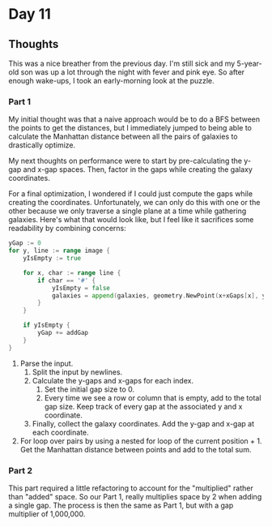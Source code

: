 # Day 11

## Thoughts

This was a nice breather from the previous day. I'm still sick and my 5-year-old son was up a lot through the night with fever and pink eye. So after enough wake-ups, I took an early-morning look at the puzzle.

### Part 1

My initial thought was that a naive approach would be to do a BFS between the points to get the distances, but I immediately jumped to being able to calculate the Manhattan distance between all the pairs of galaxies to drastically optimize.

My next thoughts on performance were to start by pre-calculating the y-gap and x-gap spaces. Then, factor in the gaps while creating the galaxy coordinates. 

For a final optimization, I wondered if I could just compute the gaps while creating the coordinates. Unfortunately, we can only do this with one or the other because we only traverse a single plane at a time while gathering galaxies. Here's what that would look like, but I feel like it sacrifices some readability by combining concerns:

```go
yGap := 0
for y, line := range image {
    yIsEmpty := true

    for x, char := range line {
        if char == '#' {
            yIsEmpty = false
            galaxies = append(galaxies, geometry.NewPoint(x+xGaps[x], y+yGap))
        }
    }

    if yIsEmpty {
        yGap += addGap
    }
}
```

1. Parse the input.
   1. Split the input by newlines.
   2. Calculate the y-gaps and x-gaps for each index.
      1. Set the initial gap size to 0.
      2. Every time we see a row or column that is empty, add to the total gap size. Keep track of every gap at the associated y and x coordinate.
   3. Finally, collect the galaxy coordinates. Add the y-gap and x-gap at each coordinate.
2. For loop over pairs by using a nested for loop of the current position + 1. Get the Manhattan distance between points and add to the total sum.

### Part 2

This part required a little refactoring to account for the "multiplied" rather than "added" space. So our Part 1, really multiplies space by 2 when adding a single gap. The process is then the same as Part 1, but with a gap multiplier of 1,000,000.
